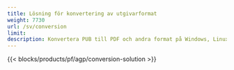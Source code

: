 ```yaml
---
title: Lösning för konvertering av utgivarformat 
weight: 7730
url: /sv/conversion
limit: 
description: Konvertera PUB till PDF och andra format på Windows, Linux och Mac OS X. Utgivarkonverteringsfunktion som är lätt att integrera i din egen lösning.
---
```


{{< blocks/products/pf/agp/conversion-solution >}} 